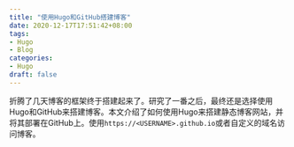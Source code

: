 ```yaml
---
title: "使用Hugo和GitHub搭建博客"
date: 2020-12-17T17:51:42+08:00
tags: 
- Hugo
- Blog
categories: 
- Hugo
draft: false
---
```


折腾了几天博客的框架终于搭建起来了。研究了一番之后，最终还是选择使用Hugo和GitHub来搭建博客。本文介绍了如何使用Hugo来搭建静态博客网站，并将其部署在GitHub上。使用`https://<USERNAME>.github.io`或者自定义的域名访问博客。